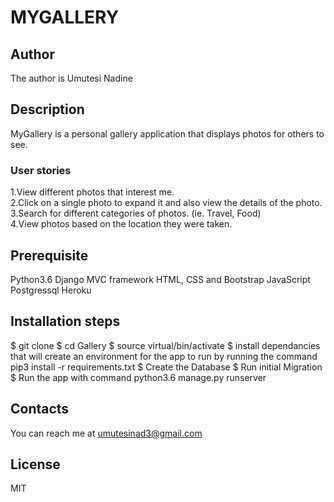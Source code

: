 # MYGALLERY

## Author
The author is Umutesi Nadine

## Description
MyGallery is a personal gallery application that displays photos for others to see.

### User stories
1.View different photos that interest me.<br />
2.Click on a single photo to expand it and also view the details of the photo. <br />
3.Search for different categories of photos. (ie. Travel, Food)<br />
4.View photos based on the location they were taken.

## Prerequisite
Python3.6
Django MVC framework
HTML, CSS and Bootstrap
JavaScript
Postgressql
Heroku

## Installation steps
$ git clone 
$ cd Gallery
$ source virtual/bin/activate
$ install dependancies that will create an environment for the app to run by running the command pip3 install -r requirements.txt
$ Create the Database
$ Run initial Migration
$ Run the app with command python3.6 manage.py runserver

## Contacts
You can reach me at umutesinad3@gmail.com

## License
MIT
